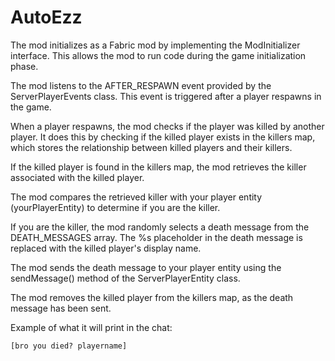 # AutoEzz

The mod initializes as a Fabric mod by implementing the ModInitializer interface. This allows the mod to run code during the game initialization phase.

The mod listens to the AFTER_RESPAWN event provided by the ServerPlayerEvents class. This event is triggered after a player respawns in the game.

When a player respawns, the mod checks if the player was killed by another player. It does this by checking if the killed player exists in the killers map, which stores the relationship between killed players and their killers.

If the killed player is found in the killers map, the mod retrieves the killer associated with the killed player.

The mod compares the retrieved killer with your player entity (yourPlayerEntity) to determine if you are the killer.

If you are the killer, the mod randomly selects a death message from the DEATH_MESSAGES array. The %s placeholder in the death message is replaced with the killed player's display name.

The mod sends the death message to your player entity using the sendMessage() method of the ServerPlayerEntity class.

The mod removes the killed player from the killers map, as the death message has been sent.

Example of what it will print in the chat:

```[bro you died? playername]```
